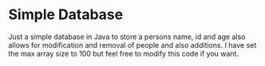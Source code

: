 # Simple Database
Just a simple database in Java to store a persons name, id and age also allows for modification and removal of people and also additions.  I have set the max array size to 100 but feel free to modify this code if you want.
